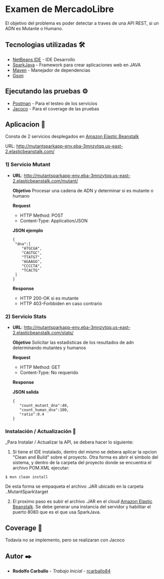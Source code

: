 # Examen de MercadoLibre

El objetivo del problema es poder detectar a traves de una API REST, si un ADN es Mutante o Humano.

## Tecnologias utilizadas 🛠️

* [NetBeans IDE](https://netbeans.apache.org/download/index.html) - IDE Desarrollo
* [SparkJava](http://sparkjava.com/) - Framework para crear aplicaciones web en JAVA
* [Maven](https://maven.apache.org/) - Manejador de dependencias
* [Gson](https://github.com/google/gson)

## Ejecutando las pruebas ⚙️

* [Postman](https://www.postman.com/home) - Para el testeo de los servicios
* [Jacoco](https://www.eclemma.org/jacoco/trunk/doc/maven.html) - Para el coverage de las pruebas

## Aplicacion 🚀

Consta de 2 servicios desplegados en [Amazon Elastic Beanstalk](https://docs.aws.amazon.com/elastic-beanstalk/index.html)

URL: http://mutantsparkapp-env.eba-3mnzytqq.us-east-2.elasticbeanstalk.com/

### 1) Servicio Mutant
  - **URL**: http://mutantsparkapp-env.eba-3mnzytqq.us-east-2.elasticbeanstalk.com/mutant/
  
    **Objetivo**
    Procesar una cadena de ADN y determinar si es mutante o humano
    
    **Request**
    - HTTP Method: POST
    - Content-Type: Application/JSON
    
    **JSON ejemplo**
    ```
    {
     "dna":[
        "ATGCGA",
        "CAGTGC",
        "TTATGT",
        "AGAAGG",
        "CCCCTA",
        "TCACTG"
     ]
    }
    ```
    
    **Response**
    - HTTP 200-OK si es mutante
    - HTTP 403-Forbbiden en caso contrario
  

### 2) Servicio Stats
  - **URL**: http://mutantsparkapp-env.eba-3mnzytqq.us-east-2.elasticbeanstalk.com/stats/
  
    **Objetivo**
    Solicitar las estadisticas de los resultados de adn determinando mutantes y humanos
    
    **Request**
    - HTTP Method: GET
    - Content-Type: No requerido
    
    **Response**
    
    **JSON salida**
    ```
    {
       "count_mutant_dna":40,
       "count_human_dna":100,
       "ratio":0.4
    }
    ```

### Instalación / Actualización 🔧

_Para Instalar / Actualizar la API, se debera hacer lo siguiente:

1) Si tiene el IDE instalado, dentro del mismo se debera aplicar la opcion "Clean and Build" sobre el proyecto.
Otra forma es abrir el simbolo del sistema, y dentro de la carpeta del proyecto donde se encuentra el archivo POM.XML ejecutar:

```
$ mvn clean install
```
De esta forma se empaqueta el archivo .JAR ubicado en la carpeta ..MutantSpark\target

2) El proximo paso es subir el archivo .JAR en el cloud [Amazon Elastic Beanstalk](https://docs.aws.amazon.com/elastic-beanstalk/index.html).
Se debe generar una instancia del servidor y habilitar el puerto 8080 que es el que usa SparkJava.


## Coverage 📖

Todavia no se implemento, pero se realizaran con Jacoco

## Autor ✒️

* **Rodolfo Carballo** - *Trabajo Inicial* - [rcarballo84](https://github.com/rcarballo84/)


